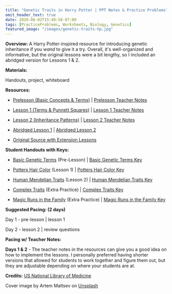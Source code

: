 ```yaml
---
title: "Genetic Traits in Harry Potter | PPT Notes & Practice Problems"
omit_header_text: true
date: 2020-06-02T15:49:58-07:00
tags: [PracticeProblems, Worksheets, Biology, Genetics]
featured_image: "/images/genetic-traits-hp.jpg"
---
```


**Overview:** A Harry Potter-inspired resource for introducing genetic inheritance if you *wand* to give it a try. Overall, it's well-organized and informative, but the original lessons were a bit lengthy, so I included an abridged version for Lessons 1 & 2.

**Materials:**

Handouts, project, whiteboard

**Resources:**

- [Prelesson (Basic Concepts & Terms)](/downloads/genetic-traits-hp/prelesson.ppt) | [Prelesson Teacher Notes](/downloads/genetic-traits-hp/prelesson-teacher-notes.pdf)

- [Lesson 1 (Terms & Punnett Squares)](/downloads/genetic-traits-hp/lesson-1-basics.pptx) | [Lesson 1 Teacher Notes](/downloads/genetic-traits-hp/lesson-1-teacher-notes.pdf)

- [Lesson 2 (Inheritance Patterns)](/downloads/genetic-traits-hp/lesson-2-inheritance-patterns.pptx) | [Lesson 2 Teacher Notes](/downloads/genetic-traits-hp/lesson-2-teacher-notes.pdf)

- [Abridged Lesson 1](/downloads/genetic-traits-hp/abridged-lesson-1.pptx) | [Abridged Lesson 2](/downloads/genetic-traits-hp/abridged-lesson-2.pptx)

- [Original Source with Extension Lessons](https://www.nlm.nih.gov/exhibition/sciencemagicmedicine/education/lessonplan1.html)

**Student Handouts with Keys:**

- [Basic Genetic Terms](/downloads/genetic-traits-hp/basic-genetic-terms.docx) (Pre-Lesson) | [Basic Genetic Terms Key](h/downloads/genetic-traits-hp/basic-genetic-terms-key.pdf)

- [Potters Hair Color](/downloads/genetic-traits-hp/potters-hair-color.docx) (Lesson 1) | [Potters Hair Color Key](/downloads/genetic-traits-hp/potters-hair-color-key.pdf)

- [Human Mendelian Traits](/downloads/genetic-traits-hp/human-mendelian-traits.docx) (Lesson 2) | [Human Mendelian Traits Key](/downloads/genetic-traits-hp/human-mendelian-traits-key.pdf)

- [Complex Traits](/downloads/genetic-traits-hp/2020/06/complex-traits.docx) (Extra Practice) | [Complex Traits Key](/downloads/genetic-traits-hp/complex-traits-key.pdf)

- [Magic Runs in the Family](/downloads/genetic-traits-hp/magic-runs-in-the-family.docx) (Extra Practice) | [Magic Runs in the Family Key](/downloads/genetic-traits-hp/magic-runs-in-the-family-key.pdf)

**Suggested Pacing: (2 days)**

Day 1 - pre-lesson | lesson 1

Day 2 - lesson 2 | review questions

**Pacing w/ Teacher Notes:**

**Days 1 & 2** - The teacher notes in the resources can give you a good idea on how to implement the lessons. I personally preferred having shorter versions that allowed for students to work together and figure them out, but they are adjustable depending on where your students are at.

**Credits:**
[US National Library of Medicine](https://www.nlm.nih.gov/exhibition/sciencemagicmedicine/education/lessonplan1.html)

Cover image by Artem Maltsev on <a href="https://unsplash.com/photos/person-holding-wand-on-top-of-bowl-3n7DdlkMfEg">Unsplash</a>
